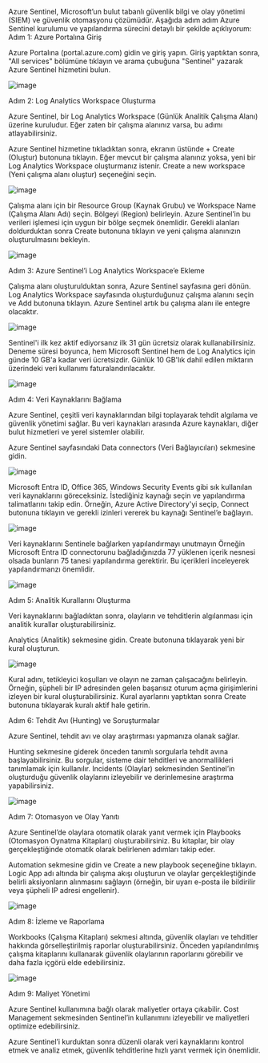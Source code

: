 Azure Sentinel, Microsoft’un bulut tabanlı güvenlik bilgi ve olay yönetimi (SIEM) ve güvenlik otomasyonu çözümüdür. Aşağıda adım adım Azure Sentinel kurulumu ve yapılandırma sürecini detaylı bir şekilde açıklıyorum:
Adım 1: Azure Portalına Giriş

  Azure Portalına (portal.azure.com) gidin ve giriş yapın.
  Giriş yaptıktan sonra, "All services" bölümüne tıklayın ve arama çubuğuna "Sentinel" yazarak Azure Sentinel hizmetini bulun.

  ![image](https://github.com/user-attachments/assets/3dba218d-9ddf-4c3b-847f-af79e5b52eac)

Adım 2: Log Analytics Workspace Oluşturma

Azure Sentinel, bir Log Analytics Workspace (Günlük Analitik Çalışma Alanı) üzerine kuruludur. Eğer zaten bir çalışma alanınız varsa, bu adımı atlayabilirsiniz.

  Azure Sentinel hizmetine tıkladıktan sonra, ekranın üstünde + Create (Oluştur) butonuna tıklayın.
  Eğer mevcut bir çalışma alanınız yoksa, yeni bir Log Analytics Workspace oluşturmanız istenir. Create a new workspace (Yeni çalışma alanı oluştur) seçeneğini seçin.
  
  ![image](https://github.com/user-attachments/assets/cf5cd577-815a-4cdb-8dc7-f6d52c9c7de3)



  Çalışma alanı için bir Resource Group (Kaynak Grubu) ve Workspace Name (Çalışma Alanı Adı) seçin.
  Bölgeyi (Region) belirleyin. Azure Sentinel’in bu verileri işlemesi için uygun bir bölge seçmek önemlidir.
  Gerekli alanları doldurduktan sonra Create butonuna tıklayın ve yeni çalışma alanınızın oluşturulmasını bekleyin.

  ![image](https://github.com/user-attachments/assets/967fb1da-ede5-4a48-91ce-5b763417e6d1)

  Adım 3: Azure Sentinel’i Log Analytics Workspace’e Ekleme

  Çalışma alanı oluşturulduktan sonra, Azure Sentinel sayfasına geri dönün.
  Log Analytics Workspace sayfasında oluşturduğunuz çalışma alanını seçin ve Add butonuna tıklayın.
  Azure Sentinel artık bu çalışma alanı ile entegre olacaktır.

  ![image](https://github.com/user-attachments/assets/fc7188a2-24e4-40b3-9f17-61e2229d4dcf)

 Sentinel'i ilk kez aktif ediyorsanız ilk 31 gün ücretsiz olarak kullanabilirsiniz. Deneme süresi boyunca, hem Microsoft Sentinel hem de Log Analytics için günde 10 GB'a kadar veri ücretsizdir. Günlük 10 GB'lık dahil edilen miktarın üzerindeki veri kullanımı faturalandırılacaktır.

  ![image](https://github.com/user-attachments/assets/19cb341e-7b3c-4f8d-8efb-bd694e9928d2)


Adım 4: Veri Kaynaklarını Bağlama

Azure Sentinel, çeşitli veri kaynaklarından bilgi toplayarak tehdit algılama ve güvenlik yönetimi sağlar. Bu veri kaynakları arasında Azure kaynakları, diğer bulut hizmetleri ve yerel sistemler olabilir.

  Azure Sentinel sayfasındaki Data connectors (Veri Bağlayıcıları) sekmesine gidin.

![image](https://github.com/user-attachments/assets/2c75f97b-7f78-42b4-8a71-d61f59c587f0)

  Microsoft Entra ID, Office 365, Windows Security Events gibi sık kullanılan veri kaynaklarını göreceksiniz. İstediğiniz kaynağı seçin ve yapılandırma talimatlarını takip edin.
      Örneğin, Azure Active Directory'yi seçip, Connect butonuna tıklayın ve gerekli izinleri vererek bu kaynağı Sentinel’e bağlayın.

![image](https://github.com/user-attachments/assets/752a5394-f4ae-44a9-b228-ebea0f21afe0)

Veri kaynaklarını Sentinele bağlarken yapılandırmayı unutmayın Örneğin Microsoft Entra ID connectorunu bağladığınızda 77 yüklenen içerik nesnesi olsada bunların 75 tanesi yapılandırma gerektirir. Bu içerikleri inceleyerek yapılandırmanzı önemlidir. 

![image](https://github.com/user-attachments/assets/1ae35e9a-fbdf-4187-bf9a-8be94c9b77e4)


Adım 5: Analitik Kurallarını Oluşturma

Veri kaynaklarını bağladıktan sonra, olayların ve tehditlerin algılanması için analitik kurallar oluşturabilirsiniz.

  Analytics (Analitik) sekmesine gidin.
  Create butonuna tıklayarak yeni bir kural oluşturun.

![image](https://github.com/user-attachments/assets/a76b4afc-e116-4c23-b446-a9e534b225b5)

  Kural adını, tetikleyici koşulları ve olayın ne zaman çalışacağını belirleyin. Örneğin, şüpheli bir IP adresinden gelen başarısız oturum açma girişimlerini izleyen bir kural oluşturabilirsiniz.
  Kural ayarlarını yaptıktan sonra Create butonuna tıklayarak kuralı aktif hale getirin.

Adım 6: Tehdit Avı (Hunting) ve Soruşturmalar

Azure Sentinel, tehdit avı ve olay araştırması yapmanıza olanak sağlar.

  Hunting sekmesine giderek önceden tanımlı sorgularla tehdit avına başlayabilirsiniz. Bu sorgular, sisteme dair tehditleri ve anormallikleri tanımlamak için kullanılır.
  Incidents (Olaylar) sekmesinden Sentinel’in oluşturduğu güvenlik olaylarını izleyebilir ve derinlemesine araştırma yapabilirsiniz.

![image](https://github.com/user-attachments/assets/85de10be-ef7e-4a1e-b28a-1875830b1667)

Adım 7: Otomasyon ve Olay Yanıtı

Azure Sentinel’de olaylara otomatik olarak yanıt vermek için Playbooks (Otomasyon Oynatma Kitapları) oluşturabilirsiniz. Bu kitaplar, bir olay gerçekleştiğinde otomatik olarak belirlenen adımları takip eder.

  Automation sekmesine gidin ve Create a new playbook seçeneğine tıklayın.
  Logic App adı altında bir çalışma akışı oluşturun ve olaylar gerçekleştiğinde belirli aksiyonların alınmasını sağlayın (örneğin, bir uyarı e-posta ile bildirilir veya şüpheli IP adresi engellenir).

  ![image](https://github.com/user-attachments/assets/4c3a271c-df89-4184-9ed6-9e6e2b168ee5)


Adım 8: İzleme ve Raporlama

  Workbooks (Çalışma Kitapları) sekmesi altında, güvenlik olayları ve tehditler hakkında görselleştirilmiş raporlar oluşturabilirsiniz.
  Önceden yapılandırılmış çalışma kitaplarını kullanarak güvenlik olaylarının raporlarını görebilir ve daha fazla içgörü elde edebilirsiniz.

  ![image](https://github.com/user-attachments/assets/0f81b615-7720-4eee-b52e-1af15679ca3e)


Adım 9: Maliyet Yönetimi

Azure Sentinel kullanımına bağlı olarak maliyetler ortaya çıkabilir. Cost Management sekmesinden Sentinel’in kullanımını izleyebilir ve maliyetleri optimize edebilirsiniz.

Azure Sentinel’i kurduktan sonra düzenli olarak veri kaynaklarını kontrol etmek ve analiz etmek, güvenlik tehditlerine hızlı yanıt vermek için önemlidir.

